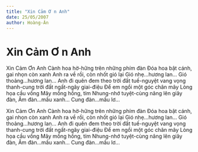 ```yaml
---
title: "Xin Cảm Ơ n Anh"
date: 25/05/2007
author: Hoàng-Ân
---
```


# Xin Cảm Ơ n Anh

Xin Cảm Ơn Anh
Cành hoa hờ-hững trên những phím đàn
Đóa hoa bật cánh, gai nhọn còn xanh
Anh ra về rồi, còn nhốt gió lại
Gió nhẹ...hương lan...
Gió thoảng...hương lan...
Anh đi quên đem theo trời đất
tuế-nguyệt vang vọng thanh-cung
trời đất ngất-ngây giai-điệu
Để em ngồi một góc chân mây
Lòng họa cầu vồng
Mây mồng hồng, tím
Nhung-nhớ tuyệt-cùng nâng lên giây đàn,
Âm đàn...mầu xanh...
Cung đàn...mầu lơ...

Xin Cảm Ơn Anh
Cành hoa hờ-hững trên những phím đàn
Đóa hoa bật cánh, gai nhọn còn xanh
Anh ra về rồi, còn nhốt gió lại
Gió nhẹ...hương lan...
Gió thoảng...hương lan...
Anh đi quên đem theo trời đất
tuế-nguyệt vang vọng thanh-cung
trời đất ngất-ngây giai-điệu
Để em ngồi một góc chân mây
Lòng họa cầu vồng
Mây mồng hồng, tím
Nhung-nhớ tuyệt-cùng nâng lên giây đàn,
Âm đàn...mầu xanh...
Cung đàn...mầu lơ...
